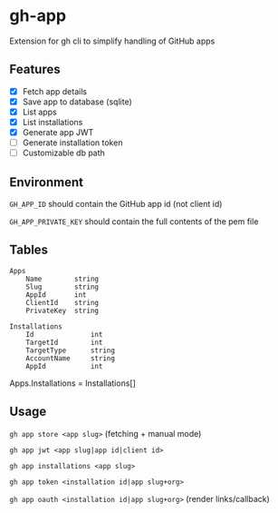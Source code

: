 # gh-app
Extension for gh cli to simplify handling of GitHub apps

## Features

- [x] Fetch app details
- [x] Save app to database (sqlite)
- [x] List apps
- [x] List installations
- [x] Generate app JWT
- [ ] Generate installation token
- [ ] Customizable db path

## Environment

`GH_APP_ID` should contain the GitHub app id (not client id)

`GH_APP_PRIVATE_KEY` should contain the full contents of the pem file


## Tables

```
Apps
    Name        string
    Slug        string
    AppId       int
    ClientId    string
    PrivateKey  string
```

```
Installations
    Id              int
    TargetId        int
    TargetType      string
    AccountName     string
    AppId           int
```

Apps.Installations = Installations[]

## Usage

`gh app store <app slug>` (fetching + manual mode)

`gh app jwt <app slug|app id|client id>`

`gh app installations <app slug>`

`gh app token <installation id|app slug+org>`

`gh app oauth <installation id|app slug+org>` (render links/callback)